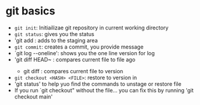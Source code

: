 # git basics
- `git init`: Initiailizae git repository in current working directory
- `git status`: gives you the status
- 'git add <FILE>: adds <FILE> to the staging area
- `git commit`: creates a commit, you provide message
- `git log --oneline': shows you the one line version for log
- 'git diff HEAD~<NUM> <FILE>: compares current file to file <NUM> ago
	- git diff <HASH> <FILE>: compares current file to <HASH> version
- `git checkout <HASH> <FILE>`: restore <FILE> to version in <HASH>
- 'git status' to help yuo find the commands to unstage or restore file
- If you run `git checkout" without the file... you can fix this by running 'git checkout main'
